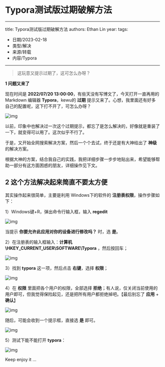 # Typora测试版过期破解方法


---
title: Typora测试版过期破解方法
authors: Ethan Lin
year:
tags:
  - 日期/2023-02-18 
  - 类型/解决 
  - 来源/转载 
  - 内容/Typora 
---







> 这玩意又提示过期了，这可怎么办呀？

**1 问题又来了**

现在时间是 **2022/07/20 13:00:00**，有些天没有写博文了，今天打开一直再用的 Markdown 编辑器 **Typora**，kewu的 **过期** 提示又来了。心想，我里面还有好多自己的配置呢，这下打不开了，可怎么办呀？



![img](v2-26b4f5efe92991345a1d5fda9fcafc9d_1440w-20230218231110834.jpg)



以前，印象中也解决过一次这个过期提示，都忘了是怎么解决的，好像就是重装了一下，就变得可以用了。这次似乎不行了。

于是，又开始全网搜索解决方案，然后一个个去试，终于还是有大神给出了 **神级** 的解决方案。

根据大神的方案，结合我自己的实践，我把详细步骤一步步地贴出来，希望能够帮助一部分有这方面困惑的朋友，详细操作见下文。

## **2 这个方法解决起来简直不要太方便**

其实操作起来很简单，主要是利用 Windows下的软件的 **注册表权限**，操作步骤如下：

1）Windows键+R，弹出命令行输入框，输入 **regedit**



![img](v2-b0702d729538ff46c45e8b76b95f2c35_1440w-20230218231110829.jpg)



当提示 **你要允许此应用对你的设备进行修改吗？** 时，选 **是**。

2）在注册表的输入框输入：**计算机\HKEY_CURRENT_USER\SOFTWARE\Typora** ，然后按回车；



![img](v2-27164b0642d9fe57f3e231c7d315551c_1440w-20230218231110797.jpg)



3）找到 **typora** 这一项，然后点击 **右键**，选择 **权限**；



![img](v2-32f005c557d4e07db82260b52805fe9e_1440w-20230218231110847.jpg)



4）在 **权限** 里面把各个用户的权限，全部选择 **拒绝**；有人说，仅关闭当前使用的用户即可，但我觉得保险起见，还是把所有用户都拒绝掉吧。【最后别忘了 **应用** + **确认**】



![img](v2-0ec6a730838687596b292c0850d61bce_1440w-20230218231110859.jpg)



随后，可能会收到一个提示框，直接选 **是** 即可。



![img](v2-454a3386ab487643a96dd821219fb3d9_1440w-20230218231110827.webp)



5）测试下能不能打开 **typora**：



![img](v2-6d070d5ccc64ee7ad0550322d818ec65_1440w-20230218231110826.webp)



Keep enjoy it ...
